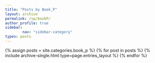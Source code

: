 ```yaml
---
title: "Posts by Book_P"
layout: archive
permalink: /sp/bookP/
author_profile: true
sidebar:                 
        nav: "sidebar-category"
types: posts
---
```


{% assign posts = site.categories.book_p %}
{% for post in posts %} {% include archive-single.html type=page.entries_layout %} {% endfor %}
